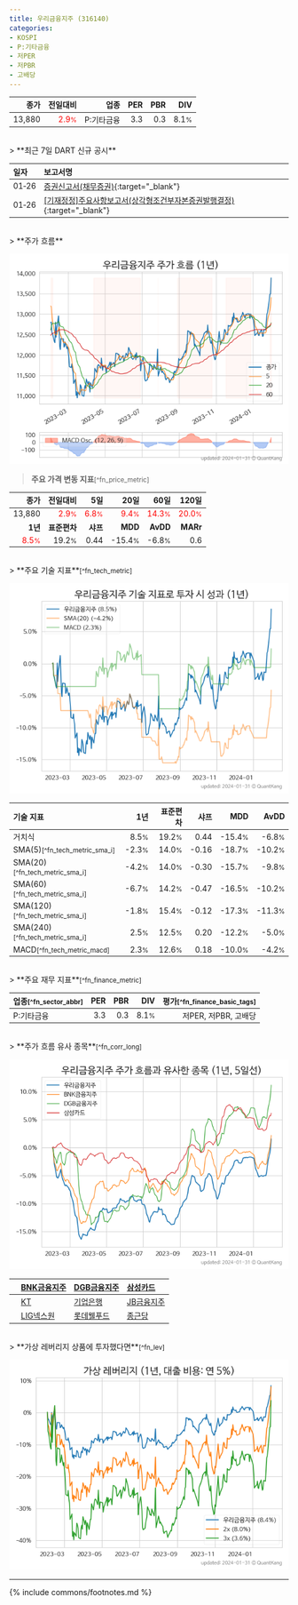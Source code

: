 ```yaml
---
title: 우리금융지주 (316140)
categories:
- KOSPI
- P:기타금융
- 저PER
- 저PBR
- 고배당
---
```

| **종가** | **전일대비** | **업종** | **PER** | **PBR** | **DIV** |
| -------: | -----------: | -------: | ------: | ------: | ------: |
| 13,880 | <span style="color: red">2.9<small>%</small></span> | P:기타금융 | 3.3 | 0.3 | 8.1<small>%</small> |

<!-- more -->

<br>
> **최근 7일 DART 신규 공시**<a id="dart"></a>


| **일자** | **보고서명** |
| :--------- | :----------- |
| 01&#x2011;26 | [증권신고서(채무증권)](https://dart.fss.or.kr/dsaf001/main.do?rcpNo=20240126000428){:target="_blank"} |
| 01&#x2011;26 | [[기재정정]주요사항보고서(상각형조건부자본증권발행결정)](https://dart.fss.or.kr/dsaf001/main.do?rcpNo=20240126000227){:target="_blank"} |

<br>
> **주가 흐름**<a id="price"></a>

![316140](/stock/images/316140.png)

> **주요 가격 변동 지표**<small>[^fn_price_metric]</small>

| **종가** | **전일대비** | **5일** | **20일** | **60일** | **120일** |
| -------: | -----------: | ------: | -------: | -------: | --------: |
| 13,880 | <span style="color: red">2.9<small>%</small></span> | <span style="color: red">6.8<small>%</small></span> | <span style="color: red">9.4<small>%</small></span> | <span style="color: red">14.3<small>%</small></span> | <span style="color: red">20.0<small>%</small></span> |
| **1년** | **표준편차** | **샤프** | **MDD** | **AvDD** | **MARr** |
| <span style="color: red">8.5<small>%</small></span> | 19.2<small>%</small> | 0.44 | -15.4<small>%</small> | -6.8<small>%</small> | 0.6 |

<br>
> **주요 기술 지표**<small>[^fn_tech_metric]</small>


![316140](/stock/images/316140_tech.png)

| **기술 지표** | **1년** | **표준편차** | **샤프** | **MDD** | **AvDD** |
| :------------ | ------: | -----------: | -------: | ------: | -------: |
| 거치식 | 8.5<small>%</small> | 19.2<small>%</small> | 0.44 | -15.4<small>%</small> | -6.8<small>%</small> |
| SMA(5)<small>[^fn_tech_metric_sma_i]</small> | -2.3<small>%</small> | 14.0<small>%</small> | -0.16 | -18.7<small>%</small> | -10.2<small>%</small> |
| SMA(20)<small>[^fn_tech_metric_sma_i]</small> | -4.2<small>%</small> | 14.0<small>%</small> | -0.30 | -15.7<small>%</small> | -9.8<small>%</small> |
| SMA(60)<small>[^fn_tech_metric_sma_i]</small> | -6.7<small>%</small> | 14.2<small>%</small> | -0.47 | -16.5<small>%</small> | -10.2<small>%</small> |
| SMA(120)<small>[^fn_tech_metric_sma_i]</small> | -1.8<small>%</small> | 15.4<small>%</small> | -0.12 | -17.3<small>%</small> | -11.3<small>%</small> |
| SMA(240)<small>[^fn_tech_metric_sma_i]</small> | 2.5<small>%</small> | 12.5<small>%</small> | 0.20 | -12.2<small>%</small> | -5.0<small>%</small> |
| MACD<small>[^fn_tech_metric_macd]</small> | 2.3<small>%</small> | 12.6<small>%</small> | 0.18 | -10.0<small>%</small> | -4.2<small>%</small> |

<br>
> **주요 재무 지표**<small>[^fn_finance_metric]</small>

| **업종**<small>[^fn_sector_abbr]</small> | **PER** | **PBR** | **DIV** | **평가**<small>[^fn_finance_basic_tags]</small> |
| :--------------------------------------- | ------: | ------: | ------: | ----------------------------------------------: |
| P:기타금융 | 3.3 | 0.3 | 8.1<small>%</small> | 저PER, 저PBR, 고배당 |

<br>
> **주가 흐름 유사 종목**<a id="corr"></a><small>[^fn_corr_long]</small>

![316140](/stock/images/316140_corr.png)

|    | [BNK금융지주](/138930/) | [DGB금융지주](/139130/) | [삼성카드](/029780/) |
| :- | :------------------------------------- | :------------------------------------- | :--------------------------------------|
|    | [KT](/030200/) | [기업은행](/024110/) | [JB금융지주](/175330/) |
|    | [LIG넥스원](/079550/) | [롯데웰푸드](/280360/) | [종근당](/185750/) |

<br>
> **가상 레버리지 상품에 투자했다면**<a id="2x"></a><small>[^fn_lev]</small>

![316140](/stock/images/316140_2x.png)

---
{% include commons/footnotes.md %}
